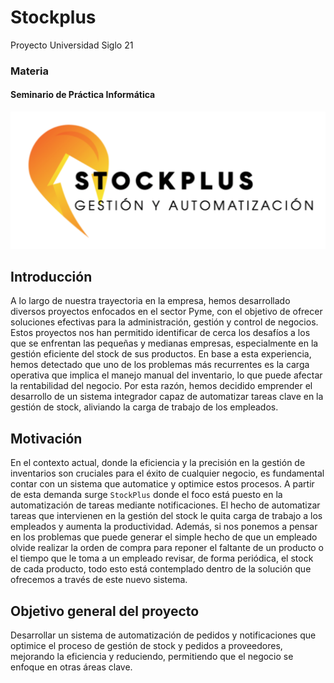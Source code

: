 # Stockplus
Proyecto Universidad Siglo 21

### Materia
#### Seminario de Práctica Informática

![logo](src/docs/logo.png)

## Introducción

A lo largo de nuestra trayectoria en la empresa, hemos desarrollado diversos proyectos enfocados en el sector Pyme, con el objetivo de ofrecer soluciones efectivas para la administración, 
gestión y control de negocios. Estos proyectos nos han permitido identificar de cerca los desafíos a los que se enfrentan las pequeñas y medianas empresas, 
especialmente en la gestión eficiente del stock de sus productos. En base a esta experiencia, hemos detectado que uno de los problemas más recurrentes es la carga operativa que implica 
el manejo manual del inventario, lo que puede afectar la rentabilidad del negocio. Por esta razón, hemos decidido emprender el desarrollo de un sistema integrador capaz de automatizar 
tareas clave en la gestión de stock, aliviando la carga de trabajo de los empleados.

## Motivación

En el contexto actual, donde la eficiencia y la precisión en la gestión de inventarios son cruciales para el éxito de cualquier negocio, es fundamental contar con un sistema que automatice y optimice estos procesos. 
A partir de esta demanda surge `StockPlus` donde el foco está puesto en la automatización de tareas mediante notificaciones.
El hecho de automatizar tareas que intervienen en la gestión del stock le quita carga de trabajo a los empleados y aumenta la productividad. 
Además, si nos ponemos a pensar en los problemas que puede generar el simple hecho de que un empleado olvide realizar la orden de compra para reponer el faltante de un producto o el tiempo que le toma a un empleado revisar, de forma periódica, 
el stock de cada producto, todo esto está contemplado dentro de la solución que ofrecemos a través de este nuevo sistema.

## Objetivo general del proyecto
Desarrollar un sistema de automatización de pedidos y notificaciones que optimice el proceso de gestión de stock y pedidos a proveedores, 
mejorando la eficiencia y reduciendo, permitiendo que el negocio se enfoque en otras áreas clave.
